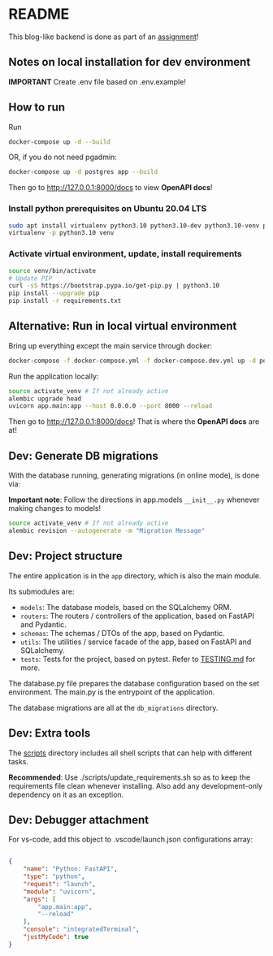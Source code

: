 # README #

This blog-like backend is done as part of an [assignment](ASSIGNMENT.md)!

## Notes on local installation for dev environment ##

**IMPORTANT** Create .env file based on .env.example!

## How to run ##

Run

```bash
docker-compose up -d --build
```

OR, if you do not need pgadmin:

```bash
docker-compose up -d postgres app --build
```

Then go to <http://127.0.0.1:8000/docs> to view **OpenAPI docs**!

### Install python prerequisites on Ubuntu 20.04 LTS ###

```bash
sudo apt install virtualenv python3.10 python3.10-dev python3.10-venv pkg-config gcc libpq-dev
virtualenv -p python3.10 venv
```

### Activate virtual environment, update, install requirements ###

```bash
source venv/bin/activate
# Update PIP
curl -sS https://bootstrap.pypa.io/get-pip.py | python3.10
pip install --upgrade pip
pip install -r requirements.txt
```

## Alternative: Run in local virtual environment ##

Bring up everything except the main service through docker:

```bash
docker-compose -f docker-compose.yml -f docker-compose.dev.yml up -d postgres pgadmin
```

Run the application locally:

```bash
source activate_venv # If not already active
alembic upgrade head
uvicorn app.main:app --host 0.0.0.0 --port 8000 --reload
```

Then go to <http://127.0.0.1:8000/docs>! That is where the **OpenAPI docs** are at!

## Dev: Generate DB migrations ##

With the database running, generating migrations (in online mode), is done via:

**Important note**: Follow the directions in app.models `__init__.py` whenever making changes to models!

```bash
source activate_venv # If not already active
alembic revision --autogenerate -m "Migration Message"
```

## Dev: Project structure ##

The entire application is in the `app` directory, which is also the main module.

Its submodules are:

- `models`: The database models, based on the SQLalchemy ORM.
- `routers`: The routers / controllers of the application, based on FastAPI and Pydantic.
- `schemas`: The schemas / DTOs of the app, based on Pydantic.
- `utils`: The utilities / service facade of the app, based on FastAPI and SQLalchemy.
- `tests`: Tests for the project, based on pytest. Refer to [TESTING.md](./TESTING.md) for more.

The database.py file prepares the database configuration based on the set environment.
The main.py is the entrypoint of the application.

The database migrations are all at the `db_migrations` directory.

## Dev: Extra tools ##

The [scripts](./scripts/) directory includes all shell scripts that can help with different tasks.

**Recommended**: Use ./scripts/update_requirements.sh so as to keep the requirements file clean whenever installing. Also add any development-only dependency on it as an exception.

## Dev: Debugger attachment ##

For vs-code, add this object to .vscode/launch.json configurations array:

```json

{
    "name": "Python: FastAPI",
    "type": "python",
    "request": "launch",
    "module": "uvicorn",
    "args": [
        "app.main:app",
        "--reload"
    ],
    "console": "integratedTerminal",
    "justMyCode": true
}
```
